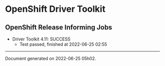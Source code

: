 
OpenShift Driver Toolkit
========================

OpenShift Release Informing Jobs
--------------------------------



* Driver Toolkit 4.11: SUCCESS
  - Test passed, finished at 2022-06-25 02:55






---
Document generated on 2022-06-25 05h02.
